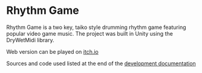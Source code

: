 # Rhythm Game
Rhythm Game is a two key, taiko style drumming rhythm game featuring popular video game music. The project was built in Unity using the DryWetMidi library. 

Web version can be played on [itch.io](https://flowerbath.itch.io/rhythm-game)

Sources and code used listed at the end of the [development documentation](https://github.com/JachymT/RhythmGame/blob/main/Jachym%20Tolar%20Component%203.pdf) 
